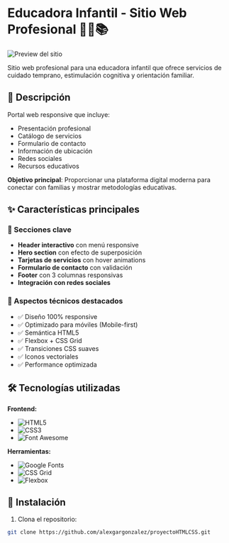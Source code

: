 # Educadora Infantil - Sitio Web Profesional 🎨👧📚

![Preview del sitio](imagenes/preview.jpg)

Sitio web profesional para una educadora infantil que ofrece servicios de cuidado temprano, estimulación cognitiva y orientación familiar.

## 📝 Descripción

Portal web responsive que incluye:
- Presentación profesional
- Catálogo de servicios
- Formulario de contacto
- Información de ubicación
- Redes sociales
- Recursos educativos

**Objetivo principal**: Proporcionar una plataforma digital moderna para conectar con familias y mostrar metodologías educativas.

## ✨ Características principales

### 🎯 Secciones clave
- **Header interactivo** con menú responsive
- **Hero section** con efecto de superposición
- **Tarjetas de servicios** con hover animations
- **Formulario de contacto** con validación
- **Footer** con 3 columnas responsivas
- **Integración con redes sociales**

### 🌈 Aspectos técnicos destacados
- ✅ Diseño 100% responsive
- ✅ Optimizado para móviles (Mobile-first)
- ✅ Semántica HTML5
- ✅ Flexbox + CSS Grid
- ✅ Transiciones CSS suaves
- ✅ Iconos vectoriales
- ✅ Performance optimizada

## 🛠 Tecnologías utilizadas

**Frontend:**
- ![HTML5](https://img.shields.io/badge/-HTML5-E34F26?logo=html5&logoColor=white)
- ![CSS3](https://img.shields.io/badge/-CSS3-1572B6?logo=css3&logoColor=white)
- ![Font Awesome](https://img.shields.io/badge/-Font_Awesome-339AF0?logo=fontawesome&logoColor=white)

**Herramientas:**
- ![Google Fonts](https://img.shields.io/badge/-Google_Fonts-4285F4?logo=googlefonts&logoColor=white)
- ![CSS Grid](https://img.shields.io/badge/-CSS_Grid-1572B6?logo=css3&logoColor=white)
- ![Flexbox](https://img.shields.io/badge/-Flexbox-1572B6?logo=css3&logoColor=white)

## 🚀 Instalación

1. Clona el repositorio:
```bash
git clone https://github.com/alexgargonzalez/proyectoHTMLCSS.git
